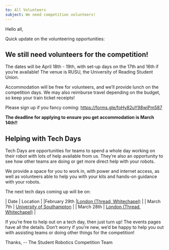 ```yaml
---
to: All Volunteers
subject: We need competition volunteers!
---
```


Hello all,

Quick update on the volunteering opportunities:

## We still need volunteers for the competition!

The dates will be April 18th - 19th, with set-up days on the 17th and 16th if you’re available! The venue is RUSU, the University of Reading Student Union.

Accommodation will be free for volunteers, and we’ll provide lunch on the competition days. We may also reimburse travel depending on the budget, so keep your train ticket receipts!

Please sign up if you fancy coming: https://forms.gle/foHy82uY98wiPm587

**The deadline for applying to ensure you get accommodation is March 14th!!**

## Helping with Tech Days
Tech Days are opportunities for teams to spend a whole day working on their robot with lots of help available from us. They’re also an opportunity to see how other teams are doing or get more direct help with your robots.

We provide a space for you to work in, with power and internet access, as well as volunteers able to help you with your kits and hands-on guidance with your robots.

The next tech days coming up will be on:

| Date | Location | 
|February 29th |[London (Thread, Whitechapel)](https://studentrobotics.org/events/sr2020/london-tech-day-february/) |
| March 7th | [University of Southampton](https://studentrobotics.org/events/sr2020/southampton-tech-day-march/) |
| March 28th | [London (Thread, Whitechapel)](https://studentrobotics.org/events/sr2020/london-tech-day-march/) |

If you’re free to help out on a tech day, then just turn up! The events pages have all the details. Don’t worry if you’re new, we’d be happy to help you out with assisting teams or doing other things for the competition!

Thanks,
-- The Student Robotics Competition Team
